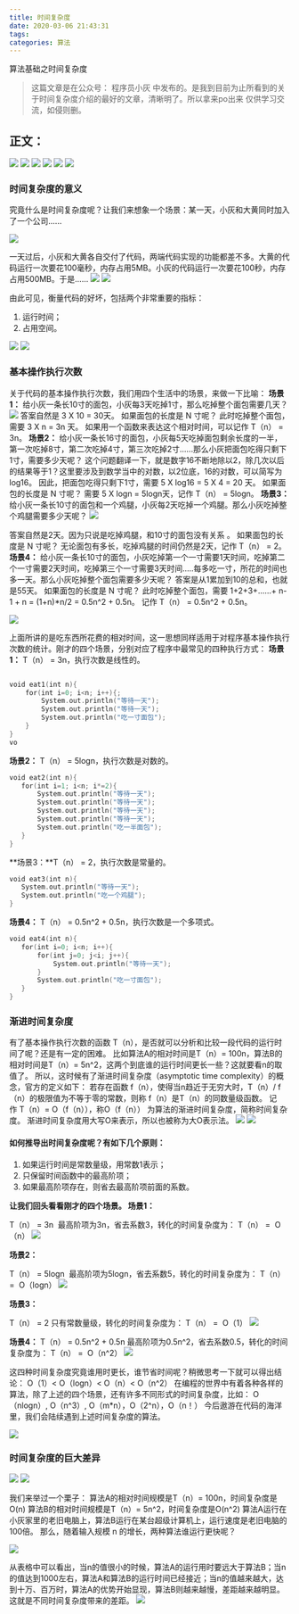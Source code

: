 ```yaml
---
title: 时间复杂度
date: 2020-03-06 21:43:31
tags:
categories: 算法
---
```

算法基础之时间复杂度
>这篇文章是在公众号： 程序员小灰 中发布的。是我到目前为止所看到的关于时间复杂度介绍的最好的文章，清晰明了。所以拿来po出来 仅供学习交流，如侵则删。

<!--more-->

## 正文：
![](https://i.loli.net/2021/04/06/5ThaJVXtzjLHdNQ.png)
![](https://i.loli.net/2021/04/06/LpqXeJmIivyNg7h.png)
![](https://i.loli.net/2021/04/06/V6sZX48Yc7KJam3.png)
![](https://i.loli.net/2021/04/06/MLzNyaUlEpQ83W5.png)
![](https://i.loli.net/2021/04/06/qj9FCQGmswAgSEv.png)
![](https://i.loli.net/2021/04/06/ikaMT35x9NH1FVq.png)

### 时间复杂度的意义

究竟什么是时间复杂度呢？让我们来想象一个场景：某一天，小灰和大黄同时加入了一个公司......

![](https://i.loli.net/2021/04/06/j7kpsQxcMKgXzNf.png)

一天过后，小灰和大黄各自交付了代码，两端代码实现的功能都差不多。大黄的代码运行一次要花100毫秒，内存占用5MB。小灰的代码运行一次要花100秒，内存占用500MB。于是......
![](https://i.loli.net/2021/04/06/J5KSPVrE8lYwOHe.png)
![](https://i.loli.net/2021/04/06/IHmr1qikhU3Pw9b.png)


由此可见，衡量代码的好坏，包括两个非常重要的指标：
1. 运行时间；
2. 占用空间。

![](https://i.loli.net/2021/04/06/zvtRP2gVBE8lDTo.png)
![](https://i.loli.net/2021/04/06/dhVfzmpbAX3PYUF.png)

### 基本操作执行次数

关于代码的基本操作执行次数，我们用四个生活中的场景，来做一下比喻：
**场景1：** 给小灰一条长10寸的面包，小灰每3天吃掉1寸，那么吃掉整个面包需要几天？
![](https://i.loli.net/2021/04/06/VnRXdhtgr1MZs3v.png)
答案自然是 3 X 10 = 30天。
如果面包的长度是 N 寸呢？
此时吃掉整个面包，需要 3 X n = 3n 天。
如果用一个函数来表达这个相对时间，可以记作 T（n） = 3n。
**场景2：** 给小灰一条长16寸的面包，小灰每5天吃掉面包剩余长度的一半，第一次吃掉8寸，第二次吃掉4寸，第三次吃掉2寸......那么小灰把面包吃得只剩下1寸，需要多少天呢？
这个问题翻译一下，就是数字16不断地除以2，除几次以后的结果等于1？这里要涉及到数学当中的对数，以2位底，16的对数，可以简写为log16。
因此，把面包吃得只剩下1寸，需要 5 X log16 = 5 X 4 = 20 天。
如果面包的长度是 N 寸呢？
需要 5 X logn = 5logn天，记作 T（n） = 5logn。
**场景3：** 给小灰一条长10寸的面包和一个鸡腿，小灰每2天吃掉一个鸡腿。那么小灰吃掉整个鸡腿需要多少天呢？
![](https://i.loli.net/2021/04/06/2NIzcAm86Pby3Y7.png)

答案自然是2天。因为只说是吃掉鸡腿，和10寸的面包没有关系 。
如果面包的长度是 N 寸呢？
无论面包有多长，吃掉鸡腿的时间仍然是2天，记作 T（n） = 2。
**场景4：** 给小灰一条长10寸的面包，小灰吃掉第一个一寸需要1天时间，吃掉第二个一寸需要2天时间，吃掉第三个一寸需要3天时间.....每多吃一寸，所花的时间也多一天。那么小灰吃掉整个面包需要多少天呢？
答案是从1累加到10的总和，也就是55天。
如果面包的长度是 N 寸呢？
此时吃掉整个面包，需要 1+2+3+......+ n-1 + n = (1+n)*n/2 = 0.5n^2 + 0.5n。
记作 T（n） = 0.5n^2 + 0.5n。

![](https://i.loli.net/2021/04/06/jbTpQvzXw8dkWDP.png)

上面所讲的是吃东西所花费的相对时间，这一思想同样适用于对程序基本操作执行次数的统计。刚才的四个场景，分别对应了程序中最常见的四种执行方式：
**场景1：** T（n） = 3n，执行次数是线性的。
```c

void eat1(int n){
    for(int i=0; i<n; i++){;
        System.out.println("等待一天");
        System.out.println("等待一天");
        System.out.println("吃一寸面包");
    }
}
vo

```

**场景2：** T（n） = 5logn，执行次数是对数的。
```c
void eat2(int n){
   for(int i=1; i<n; i*=2){
       System.out.println("等待一天");
       System.out.println("等待一天");
       System.out.println("等待一天");
       System.out.println("等待一天");
       System.out.println("吃一半面包");
   }
}
```

**场景3：**T（n） = 2，执行次数是常量的。
```c
void eat3(int n){
   System.out.println("等待一天");
   System.out.println("吃一个鸡腿");
}
```

**场景4：** T（n） = 0.5n^2 + 0.5n，执行次数是一个多项式。
```c
void eat4(int n){
   for(int i=0; i<n; i++){
       for(int j=0; j<i; j++){
           System.out.println("等待一天");
       }
       System.out.println("吃一寸面包");
   }
}
```

### 渐进时间复杂度

有了基本操作执行次数的函数 T（n），是否就可以分析和比较一段代码的运行时间了呢？还是有一定的困难。
比如算法A的相对时间是T（n）= 100n，算法B的相对时间是T（n）= 5n^2，这两个到底谁的运行时间更长一些？这就要看n的取值了。
所以，这时候有了渐进时间复杂度（asymptotic time complexity）的概念，官方的定义如下：
若存在函数 f（n），使得当n趋近于无穷大时，T（n）/ f（n）的极限值为不等于零的常数，则称 f（n）是T（n）的同数量级函数。
记作 T（n）= O（f（n）），称O（f（n）） 为算法的渐进时间复杂度，简称时间复杂度。
渐进时间复杂度用大写O来表示，所以也被称为大O表示法。
![](https://i.loli.net/2021/04/06/pJsa3iDA5HrK1UZ.png)
![](https://i.loli.net/2021/04/06/YM7SlwpJcRKXEU5.png)

#### 如何推导出时间复杂度呢？有如下几个原则：

1. 如果运行时间是常数量级，用常数1表示；
2. 只保留时间函数中的最高阶项；
3. 如果最高阶项存在，则省去最高阶项前面的系数。


**让我们回头看看刚才的四个场景。
场景1：**


T（n） = 3n 
最高阶项为3n，省去系数3，转化的时间复杂度为：
T（n） =  O（n）
![](https://i.loli.net/2021/04/06/E9k7ftSPgsmrwjv.png)

**场景2：**

T（n） = 5logn 
最高阶项为5logn，省去系数5，转化的时间复杂度为：
T（n） =  O（logn）
![](https://i.loli.net/2021/04/06/fpeDcLnNC2Yu4jB.png)

**场景3：**

T（n） = 2
只有常数量级，转化的时间复杂度为：
T（n） =  O（1）
![](https://i.loli.net/2021/04/06/zgCGR4wh71qtODf.png)

**场景4：**
T（n） = 0.5n^2 + 0.5n
最高阶项为0.5n^2，省去系数0.5，转化的时间复杂度为：
T（n） =  O（n^2）
![](https://i.loli.net/2021/04/06/8mrbATtqZnGav7z.png)

这四种时间复杂度究竟谁用时更长，谁节省时间呢？稍微思考一下就可以得出结论：
O（1）< O（logn）< O（n）< O（n^2）
在编程的世界中有着各种各样的算法，除了上述的四个场景，还有许多不同形式的时间复杂度，比如：
O（nlogn）, O（n^3）, O（m*n），O（2^n），O（n！）
今后遨游在代码的海洋里，我们会陆续遇到上述时间复杂度的算法。

![](https://i.loli.net/2021/04/06/y2h1GUqKzDfnc9M.png)

### 时间复杂度的巨大差异
![](https://i.loli.net/2021/04/06/KIt7eoGwuUphZvO.png)
![](https://i.loli.net/2021/04/06/UhysqVl8g3J5tnN.png)

我们来举过一个栗子：
算法A的相对时间规模是T（n）= 100n，时间复杂度是O(n)
算法B的相对时间规模是T（n）= 5n^2，时间复杂度是O(n^2)
算法A运行在小灰家里的老旧电脑上，算法B运行在某台超级计算机上，运行速度是老旧电脑的100倍。
那么，随着输入规模 n 的增长，两种算法谁运行更快呢？

![](https://i.loli.net/2021/04/06/JdOlm3LNktq7apC.png)

从表格中可以看出，当n的值很小的时候，算法A的运行用时要远大于算法B；当n的值达到1000左右，算法A和算法B的运行时间已经接近；当n的值越来越大，达到十万、百万时，算法A的优势开始显现，算法B则越来越慢，差距越来越明显。
这就是不同时间复杂度带来的差距。
![](https://i.loli.net/2021/04/06/pW4wteCT2F6c9mg.png)